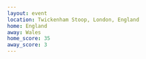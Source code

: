 ```yaml
---
layout: event
location: Twickenham Stoop, London, England
home: England
away: Wales
home_score: 35
away_score: 3
---
```

